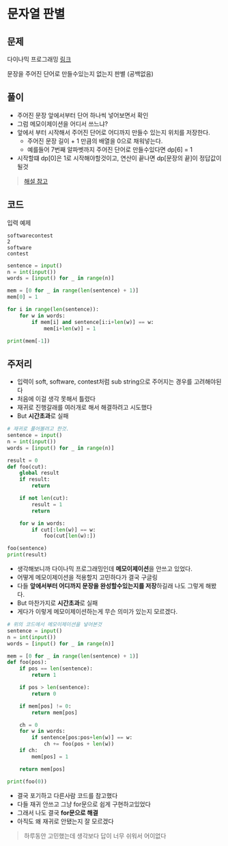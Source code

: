 # 문자열 판별

## 문제

다이나믹 프로그래밍
[링크](https://www.acmicpc.net/problem/16500)

문장을 주어진 단어로 만들수있는지 없는지 판별 (공백없음)

## 풀이

- 주어진 문장 앞에서부터 단어 하나씩 넣어보면서 확인
- 그럼 메모이제이션을 어디서 쓰느냐?
- 앞에서 부터 시작해서 주어진 단어로 어디까지 만들수 있는지 위치를 저장한다.
  - 주어진 문장 길이 + 1 만큼의 배열을 0으로 채워넣는다.
  - 예를들어 7번째 알파벳까지 주어진 단어로 만들수있다면 dp[6] = 1
- 시작할떄 dp\[0\]은 1로 시작해야할것이고, 연산이 끝나면 dp\[문장의 끝\]이 정답값이 될것

> [해설 참고](https://sooooooyn.tistory.com/12)

## 코드

입력 예제

```
softwarecontest
2
software
contest
```

```python
sentence = input()
n = int(input())
words = [input() for _ in range(n)]

mem = [0 for _ in range(len(sentence) + 1)]
mem[0] = 1

for i in range(len(sentence)):
    for w in words:
        if mem[i] and sentence[i:i+len(w)] == w:
            mem[i+len(w)] = 1

print(mem[-1])
```

## 주저리

- 입력이 soft, software, contest처럼 sub string으로 주어지는 경우를 고려해야된다
- 처음에 이걸 생각 못해서 틀렸다
- 재귀로 진행갈래를 여러개로 해서 해결하려고 시도했다
- But **시간초과**로 실패

```python
# 재귀로 풀어볼려고 한것.
sentence = input()
n = int(input())
words = [input() for _ in range(n)]

result = 0
def foo(cut):
    global result
    if result:
        return

    if not len(cut):
        result = 1
        return

    for w in words:
        if cut[:len(w)] == w:
            foo(cut[len(w):])

foo(sentence)
print(result)
```

- 생각해보니까 다이나믹 프로그래밍인데 **메모이제이션**을 안쓰고 있었다.
- 어떻게 메모이제이션을 적용할지 고민하다가 결국 구글링
- 다들 **앞에서부터 어디까지 문장을 완성할수있는지를 저장**하길래 나도 그렇게 해봤다.
- But 마찬가지로 **시간초과**로 실패
- 게다가 이렇게 메모이제이션하는게 무슨 의미가 있는지 모르겠다.

```python
# 위의 코드에서 메모이제이션을 넣어본것
sentence = input()
n = int(input())
words = [input() for _ in range(n)]

mem = [0 for _ in range(len(sentence) + 1)]
def foo(pos):
    if pos == len(sentence):
        return 1

    if pos > len(sentence):
        return 0

    if mem[pos] != 0:
        return mem[pos]

    ch = 0
    for w in words:
        if sentence[pos:pos+len(w)] == w:
            ch += foo(pos + len(w))
    if ch:
        mem[pos] = 1

    return mem[pos]

print(foo(0))
```

- 결국 포기하고 다른사람 코드를 참고했다
- 다들 재귀 안쓰고 그냥 for문으로 쉽게 구현하고있었다
- 그래서 나도 결국 **for문으로 해결**
- 아직도 왜 재귀로 안됐는지 잘 모르겠다

> 하루동안 고민했는데 생각보다 답이 너무 쉬워서 어이없다
